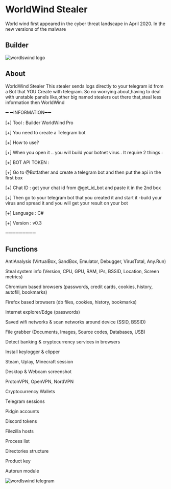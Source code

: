 #  WorldWind Stealer

World wind first appeared in the cyber threat landscape in April 2020. In the new versions of the malware

## Builder

![wordlswind logo](https://i.imgur.com/hEnlYM8_d.webp?maxwidth=760&fidelity=grand)


## About

WorldWind Stealer
This stealer sends logs directly to your telegram id from a Bot that YOU Create with telegram. So no worrying about,having to deal with unstable panels like,other big named stealers out there that,steal less information then WorldWind

➖ ➖INFORMATION➖➖

[+] Tool : Builder WorldWind Pro

[+] You need to create a Telegram bot

[+] How to use?

[+] When you open it .. you will build your botnet virus . It require 2 things :

[+] BOT API TOKEN :

[+] Go to @Botfather and create a telegram bot and then put the api in the first box

[+] Chat ID : get your chat id from @get_id_bot and paste it in the 2nd box

[+] Then go to your telegram bot that you created it and start it -build your virus and spread it and you will get 
your result on your bot

[+] Language : C#

[+] Version : v0.3

➖➖➖➖➖➖➖➖➖


## Functions

AntiAnalysis (VirtualBox, SandBox, Emulator, Debugger, VirusTotal, Any.Run)

Steal system info (Version, CPU, GPU, RAM, IPs, BSSID, Location, Screen metrics)

Chromium based browsers (passwords, credit cards, cookies, history, autofill, bookmarks)

Firefox based browsers (db files, cookies, history, bookmarks)

Internet explorer/Edge (passwords)

Saved wifi networks & scan networks around device (SSID, BSSID)

File grabber (Documents, Images, Source codes, Databases, USB)

Detect banking & cryptocurrency services in browsers

Install keylogger & clipper

Steam, Uplay, Minecraft session

Desktop & Webcam screenshot

ProtonVPN, OpenVPN, NordVPN

Cryptocurrency Wallets

Telegram sessions

Pidgin accounts

Discord tokens

Filezilla hosts

Process list

Directories structure

Product key

Autorun module

![wordlswind telegram](https://i.imgur.com/K5zrVcD.jpeg)
